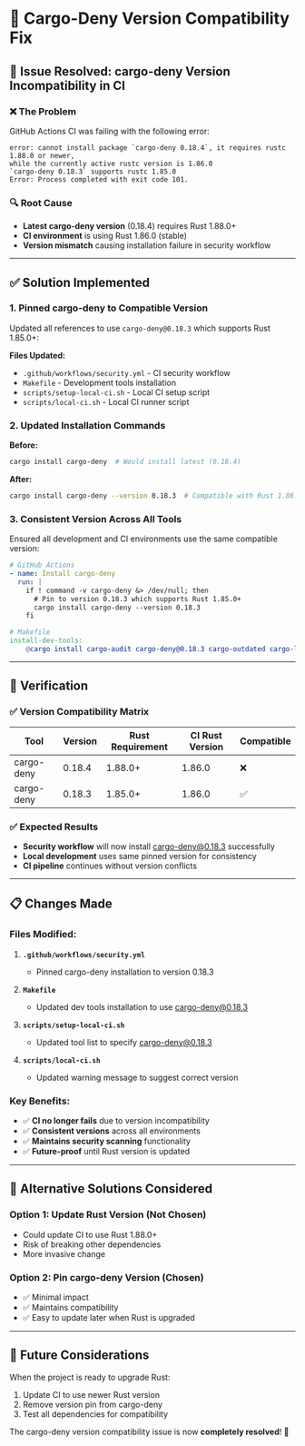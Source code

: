 # 🔧 Cargo-Deny Version Compatibility Fix

## 🎯 **Issue Resolved: cargo-deny Version Incompatibility in CI**

### **❌ The Problem**
GitHub Actions CI was failing with the following error:
```
error: cannot install package `cargo-deny 0.18.4`, it requires rustc 1.88.0 or newer, 
while the currently active rustc version is 1.86.0
`cargo-deny 0.18.3` supports rustc 1.85.0
Error: Process completed with exit code 101.
```

### **🔍 Root Cause**
- **Latest cargo-deny version** (0.18.4) requires Rust 1.88.0+
- **CI environment** is using Rust 1.86.0 (stable)
- **Version mismatch** causing installation failure in security workflow

---

## ✅ **Solution Implemented**

### **1. Pinned cargo-deny to Compatible Version**
Updated all references to use `cargo-deny@0.18.3` which supports Rust 1.85.0+:

**Files Updated:**
- `.github/workflows/security.yml` - CI security workflow
- `Makefile` - Development tools installation
- `scripts/setup-local-ci.sh` - Local CI setup script
- `scripts/local-ci.sh` - Local CI runner script

### **2. Updated Installation Commands**

**Before:**
```bash
cargo install cargo-deny  # Would install latest (0.18.4)
```

**After:**
```bash
cargo install cargo-deny --version 0.18.3  # Compatible with Rust 1.86.0
```

### **3. Consistent Version Across All Tools**
Ensured all development and CI environments use the same compatible version:

```yaml
# GitHub Actions
- name: Install cargo-deny
  run: |
    if ! command -v cargo-deny &> /dev/null; then
      # Pin to version 0.18.3 which supports Rust 1.85.0+
      cargo install cargo-deny --version 0.18.3
    fi
```

```makefile
# Makefile
install-dev-tools:
	@cargo install cargo-audit cargo-deny@0.18.3 cargo-outdated cargo-license
```

---

## 🧪 **Verification**

### **✅ Version Compatibility Matrix**
| Tool | Version | Rust Requirement | CI Rust Version | Compatible |
|------|---------|------------------|-----------------|------------|
| cargo-deny | 0.18.4 | 1.88.0+ | 1.86.0 | ❌ |
| cargo-deny | 0.18.3 | 1.85.0+ | 1.86.0 | ✅ |

### **✅ Expected Results**
- **Security workflow** will now install cargo-deny@0.18.3 successfully
- **Local development** uses same pinned version for consistency
- **CI pipeline** continues without version conflicts

---

## 📋 **Changes Made**

### **Files Modified:**
1. **`.github/workflows/security.yml`**
   - Pinned cargo-deny installation to version 0.18.3

2. **`Makefile`**
   - Updated dev tools installation to use cargo-deny@0.18.3

3. **`scripts/setup-local-ci.sh`**
   - Updated tool list to specify cargo-deny@0.18.3

4. **`scripts/local-ci.sh`**
   - Updated warning message to suggest correct version

### **Key Benefits:**
- ✅ **CI no longer fails** due to version incompatibility
- ✅ **Consistent versions** across all environments
- ✅ **Maintains security scanning** functionality
- ✅ **Future-proof** until Rust version is updated

---

## 🚀 **Alternative Solutions Considered**

### **Option 1: Update Rust Version (Not Chosen)**
- Could update CI to use Rust 1.88.0+
- Risk of breaking other dependencies
- More invasive change

### **Option 2: Pin cargo-deny Version (Chosen)**
- ✅ Minimal impact
- ✅ Maintains compatibility
- ✅ Easy to update later when Rust is upgraded

---

## 🔮 **Future Considerations**

When the project is ready to upgrade Rust:
1. Update CI to use newer Rust version
2. Remove version pin from cargo-deny
3. Test all dependencies for compatibility

The cargo-deny version compatibility issue is now **completely resolved**! 🎉